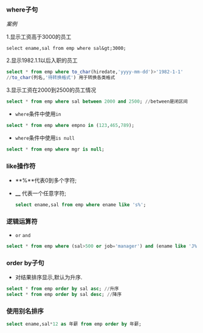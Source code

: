 

### where子句

_案例_

1.显示工资高于3000的员工

```
select ename,sal from emp where sal&gt;3000;
```

2.显示1982.1.1以后入职的员工

```sql
select * from emp where to_char(hiredate,'yyyy-mm-dd')>'1982-1-1'
//to_char(列名,'待转换格式') 用于转换各类格式
```

3.显示工资在2000到2500的员工情况

```sql
select * from emp where sal between 2000 and 2500; //between是闭区间
```

- ​`where`​条件中使用`in`​

```sql
select * from emp where empno in (123,465,789);
```

- ​`where`​条件中使用`is null`​

```sql
select * from emp where mgr is null;
```

### like操作符

- \*\*%\*\*代表0到多个字符;
- **\_\_** 代表一个任意字符;

  ```sql
  select ename,sal from emp where ename like 's%';
  ```

### 逻辑运算符

- ​`or`​ `and`​

```sql
select * from emp where (sal>500 or job='manager') and (ename like 'J%'); 
```

### order by子句

- 对结果排序显示,默认为升序.

```sql
select * from emp order by sal asc; //升序
select * from emp order by sal desc; //降序
```

### 使用别名排序

```sql
select ename,sal*12 as 年薪 from emp order by 年薪;
```
